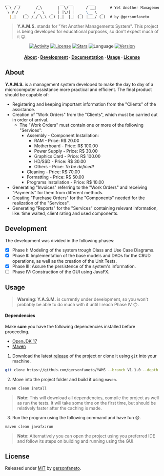 ```markdown
__   __        _         __  __       ___     
\ \ / /       /_\       |  \/  |     / __|      # Yet Another Management System.
 \ V /   _   / _ \   _  | |\/| |  _  \__ \  _   
  |_|   (_) /_/ \_\ (_) |_|  |_| (_) |___/ (_)  # by @gersonfaneto

```

> **Y.A.M.S.** stands for "Yet Another Managements System". This project is
> being developed for educational purposes, so don't expect much of it 🙃.

<div align="center">

[![Activity](https://img.shields.io/github/last-commit/gersonfaneto/YAMS?color=blue&style=for-the-badge&logo=git)](https://github.com/gersonfaneto/YAMS/commit/main)
[![License](https://img.shields.io/github/license/gersonfaneto/YAMS?color=blue&style=for-the-badge)](https://github.com/gersonfaneto/YAMS/blob/main/LICENSE)
[![Stars](https://img.shields.io/github/stars/gersonfaneto/YAMS?style=for-the-badge&logo=github)](https://github.com/gersonfaneto/YAMS)
![Language](https://img.shields.io/static/v1?label=LANGUAGE&message=Java&color=informational&style=for-the-badge&logo=openjdk)
[![Version](https://img.shields.io/static/v1?label=VERSION&message=1.1.0&color=informational&style=for-the-badge)](https://github.com/gersonfaneto/YAMS/releases/latest)

</div>

<h4 align="center">
  <a href="#about">About</a>
  ·
  <a href="#development">Development</a>
  ·
  <a href="https://gersonfaneto.github.io/YAMS/">Documentation</a>
  ·
  <a href="#usage">Usage</a>
  ·
  <a href="#license">License</a>
</h4>

## About

**Y.A.M.S.** is a management system developed to make the day to day of a
microcomputer assistance more practical and efficient. The final product
should be capable of:

- Registering and keeping important information from the "Clients" of the
  assistance.
- Creation of "Work Orders" from the "Clients", which must be carried out
  in order of arrival.
  - The "Work Orders" must contain one or more of the following "Services":
    - Assembly - Component Installation:
      - RAM - Price: R$ 20.00
      - Motherboard - Price: R$ 100.00
      - Power Supply - Price: R$ 30.00
      - Graphics Card - Price: R$ 100.00
      - HD/SSD - Price: R$ 30.00
      - Others - Price: _To be defined!_
    - Cleaning - Price: R$ 70.00
    - Formatting - Price: R$ 50.00
    - Programs Installation - Price: R$ 10.00
- Generating "Invoices" referring to the "Work Orders" and receiving
  "Payments" for them from different methods.
- Creating "Purchase Orders" for the "Components" needed for the
  realization of the "Services".
- Generating "Reports" for the "Services" containing relevant
  information, like: time waited, client rating and used components.

## Development

The development was divided in the following phases:

- [x] Phase I: Modeling of the system trough Class and Use Case Diagrams.
- [x] Phase II: Implementation of the base models and DAOs for the CRUD
      operations, as well as the creation of the Unit Tests.
- [x] Phase III: Assure the persistence of the system's information.
- [ ] Phase IV: Construction of the GUI using JavaFX.

## Usage

> **Warning**: **Y.A.S.M.** is currently under development, so you won't
> probably be able to do much with it until I reach Phase IV 🙃.

#### Dependencies

Make **sure** you have the following dependencies installed before proceeding.

- [OpenJDK 17](https://openjdk.org/projects/jdk/17/)
- [Maven](https://maven.apache.org/download.cgi)

1. Download the latest [release](https://github.com/gersonfaneto/YAMS/releases/latest)
   of the project or clone it using `git` into your machine.

```bash
git clone https://github.com/gersonfaneto/YAMS --branch V1.1.0 --depth 1
```

2. Move into the project folder and build it using `maven`.

```bash
maven clean install
```

> **Note**: This will download all dependencies, compile the project as well
> as run the tests. It will take some time on the first time, but should be
> relatively faster after the caching is made.

3. Run the program using the following command and have fun 😄.

```bash
maven clean javafx:run
```

> **Note**: Alternatively you can open the project using you preferred IDE
> and follow its steps on building and running using the GUI.

## License

Released under [MIT](https://github.com/gersonfaneto/YAMS/blob/main/LICENSE)
by [gersonfaneto](https://github.com/gersonfaneto).
